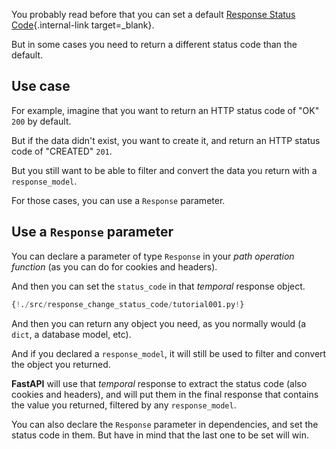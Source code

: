 You probably read before that you can set a default [Response Status Code](../tutorial/response-status-code.md){.internal-link target=_blank}.

But in some cases you need to return a different status code than the default.

## Use case

For example, imagine that you want to return an HTTP status code of "OK" `200` by default.

But if the data didn't exist, you want to create it, and return an HTTP status code of "CREATED" `201`.

But you still want to be able to filter and convert the data you return with a `response_model`.

For those cases, you can use a `Response` parameter.

## Use a `Response` parameter

You can declare a parameter of type `Response` in your *path operation function* (as you can do for cookies and headers).

And then you can set the `status_code` in that *temporal* response object.

```Python hl_lines="2 11 14"
{!./src/response_change_status_code/tutorial001.py!}
```

And then you can return any object you need, as you normally would (a `dict`, a database model, etc).

And if you declared a `response_model`, it will still be used to filter and convert the object you returned.

**FastAPI** will use that *temporal* response to extract the status code (also cookies and headers), and will put them in the final response that contains the value you returned, filtered by any `response_model`.

You can also declare the `Response` parameter in dependencies, and set the status code in them. But have in mind that the last one to be set will win.
